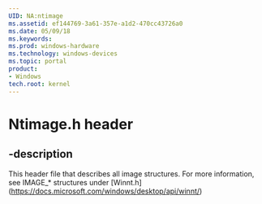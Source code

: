 ```yaml
---
UID: NA:ntimage
ms.assetid: ef144769-3a61-357e-a1d2-470cc43726a0
ms.date: 05/09/18
ms.keywords: 
ms.prod: windows-hardware
ms.technology: windows-devices
ms.topic: portal
product:
- Windows
tech.root: kernel
---
```


# Ntimage.h header


## -description


 This header file that describes all image structures. For more information, see IMAGE_* structures under [Winnt.h] (https://docs.microsoft.com/windows/desktop/api/winnt/)


